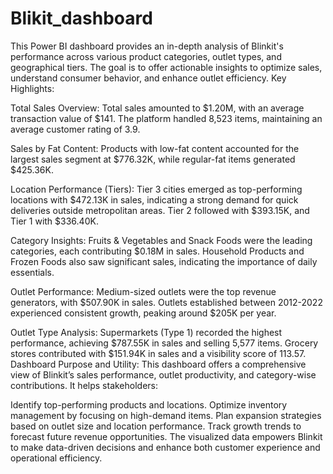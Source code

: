 # Blikit_dashboard
This Power BI dashboard provides an in-depth analysis of Blinkit's performance across various product categories, outlet types, and geographical tiers. The goal is to offer actionable insights to optimize sales, understand consumer behavior, and enhance outlet efficiency.
Key Highlights:

Total Sales Overview:
Total sales amounted to $1.20M, with an average transaction value of $141.
The platform handled 8,523 items, maintaining an average customer rating of 3.9.

Sales by Fat Content:
Products with low-fat content accounted for the largest sales segment at $776.32K, while regular-fat items generated $425.36K.

Location Performance (Tiers):
Tier 3 cities emerged as top-performing locations with $472.13K in sales, indicating a strong demand for quick deliveries outside metropolitan areas.
Tier 2 followed with $393.15K, and Tier 1 with $336.40K.

Category Insights:
Fruits & Vegetables and Snack Foods were the leading categories, each contributing $0.18M in sales.
Household Products and Frozen Foods also saw significant sales, indicating the importance of daily essentials.

Outlet Performance:
Medium-sized outlets were the top revenue generators, with $507.90K in sales.
Outlets established between 2012-2022 experienced consistent growth, peaking around $205K per year.

Outlet Type Analysis:
Supermarkets (Type 1) recorded the highest performance, achieving $787.55K in sales and selling 5,577 items.
Grocery stores contributed with $151.94K in sales and a visibility score of 113.57.
Dashboard Purpose and Utility:
This dashboard offers a comprehensive view of Blinkit’s sales performance, outlet productivity, and category-wise contributions. It helps stakeholders:

Identify top-performing products and locations.
Optimize inventory management by focusing on high-demand items.
Plan expansion strategies based on outlet size and location performance.
Track growth trends to forecast future revenue opportunities.
The visualized data empowers Blinkit to make data-driven decisions and enhance both customer experience and operational efficiency.
